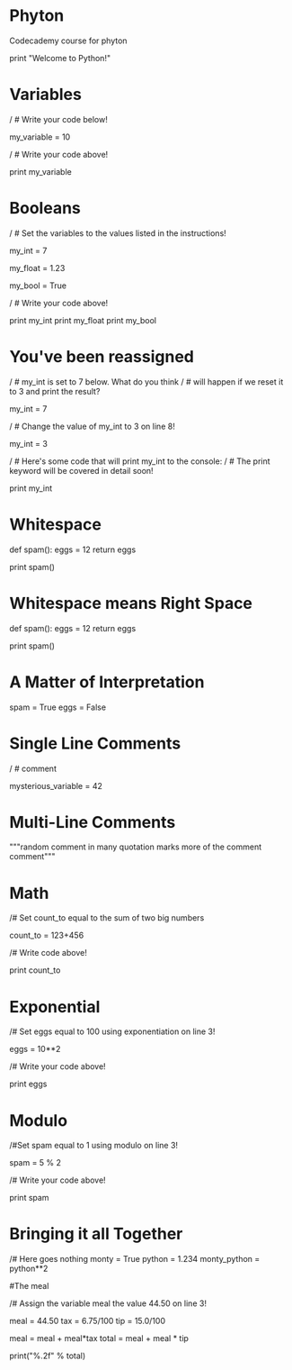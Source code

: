 # Phyton

Codecademy course for phyton

print "Welcome to Python!"

# Variables

/ # Write your code below!

my_variable = 10

/ # Write your code above!

print my_variable

# Booleans

/ # Set the variables to the values listed in the instructions!

my_int = 7

my_float = 1.23

my_bool = True


/ # Write your code above!

print my_int
print my_float
print my_bool

# You've been reassigned

/ # my_int is set to 7 below. What do you think
/ # will happen if we reset it to 3 and print the result?

my_int = 7

/ # Change the value of my_int to 3 on line 8!

my_int = 3

/ # Here's some code that will print my_int to the console:
/ # The print keyword will be covered in detail soon!

print my_int

# Whitespace

def spam():
eggs = 12
return eggs
        
print spam()

# Whitespace means Right Space

def spam():
  eggs = 12
  return eggs
        
print spam()

# A Matter of Interpretation

spam = True 
eggs = False

# Single Line Comments

/ # comment

mysterious_variable = 42

# Multi-Line Comments

"""random comment in many quotation marks
more of the comment
comment"""

# Math

/# Set count_to equal to the sum of two big numbers

count_to = 123+456


/# Write code above!

print count_to

# Exponential

/# Set eggs equal to 100 using exponentiation on line 3!

eggs = 10**2

/# Write your code above!

print eggs

# Modulo

/#Set spam equal to 1 using modulo on line 3!

spam = 5 % 2

/# Write your code above!

print spam

# Bringing it all Together

/# Here goes nothing
monty = True
python = 1.234
monty_python = python**2

#The meal

/# Assign the variable meal the value 44.50 on line 3!

meal = 44.50
tax = 6.75/100
tip = 15.0/100

meal = meal + meal*tax
total = meal + meal * tip

print("%.2f" % total)
